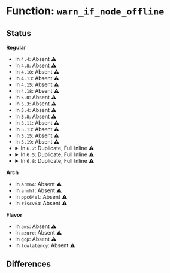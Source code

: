 # Function: <code>warn_if_node_offline</code>

## Status
<b>Regular</b>
<ul>
<li>
In <code>4.4</code>: Absent ⚠️
</li>
<li>
In <code>4.8</code>: Absent ⚠️
</li>
<li>
In <code>4.10</code>: Absent ⚠️
</li>
<li>
In <code>4.13</code>: Absent ⚠️
</li>
<li>
In <code>4.15</code>: Absent ⚠️
</li>
<li>
In <code>4.18</code>: Absent ⚠️
</li>
<li>
In <code>5.0</code>: Absent ⚠️
</li>
<li>
In <code>5.3</code>: Absent ⚠️
</li>
<li>
In <code>5.4</code>: Absent ⚠️
</li>
<li>
In <code>5.8</code>: Absent ⚠️
</li>
<li>
In <code>5.11</code>: Absent ⚠️
</li>
<li>
In <code>5.13</code>: Absent ⚠️
</li>
<li>
In <code>5.15</code>: Absent ⚠️
</li>
<li>
In <code>5.19</code>: Absent ⚠️
</li>
<li>
<details>
<summary>In <code>6.2</code>: Duplicate, Full Inline ⚠️</summary>

**Collision:** Static Duplication

**Inline:** Full

**Transformation:** False

**Instances:**

```
In arch/x86/events/intel/ds.c (0)
Location: include/linux/gfp.h:213
Inline: True
```
```
In arch/x86/events/intel/pt.c (0)
Location: include/linux/gfp.h:213
Inline: True
```
```
In arch/x86/hyperv/hv_proc.c (0)
Location: include/linux/gfp.h:213
Inline: True
```
```
In arch/x86/kernel/espfix_64.c (0)
Location: include/linux/gfp.h:213
Inline: True
```
```
In kernel/dma/direct.c (ffffffff811c1e40)
Location: include/linux/gfp.h:213
Inline: True
```
```
In kernel/dma/ops_helpers.c (ffffffff811c3881)
Location: include/linux/gfp.h:213
Inline: True
Inline callers:
  - kernel/dma/ops_helpers.c:dma_common_alloc_pages
```
```
In kernel/profile.c (0)
Location: include/linux/gfp.h:213
Inline: True
```
```
In kernel/trace/ring_buffer.c (0)
Location: include/linux/gfp.h:213
Inline: True
```
```
In kernel/trace/trace.c (0)
Location: include/linux/gfp.h:213
Inline: True
```
```
In kernel/trace/trace_uprobe.c (0)
Location: include/linux/gfp.h:213
Inline: True
```
```
In kernel/bpf/ringbuf.c (0)
Location: include/linux/gfp.h:213
Inline: True
```
```
In kernel/events/ring_buffer.c (0)
Location: include/linux/gfp.h:213
Inline: True
```
```
In mm/filemap.c (ffffffff8135a0cd)
Location: include/linux/gfp.h:213
Inline: True
```
```
In mm/percpu.c (0)
Location: include/linux/gfp.h:213
Inline: True
```
```
In mm/slab_common.c (ffffffff813a1307)
Location: include/linux/gfp.h:213
Inline: True
Inline callers:
  - mm/slab_common.c:__kmalloc_large_node
```
```
In mm/vmalloc.c (ffffffff813e28a5)
Location: include/linux/gfp.h:213
Inline: True
Inline callers:
  - mm/vmalloc.c:__vmalloc_area_node
```
```
In mm/page_alloc.c (ffffffff813ed4c3)
Location: include/linux/gfp.h:213
Inline: True
Inline callers:
  - mm/page_alloc.c:page_frag_alloc_align
  - mm/page_alloc.c:page_frag_alloc_align
  - mm/page_alloc.c:alloc_pages_exact_nid
```
```
In mm/hugetlb_vmemmap.c (ffffffff81413c68)
Location: include/linux/gfp.h:213
Inline: True
Inline callers:
  - mm/hugetlb_vmemmap.c:vmemmap_remap_free
```
```
In mm/mempolicy.c (ffffffff814187e8)
Location: include/linux/gfp.h:213
Inline: True
Inline callers:
  - mm/mempolicy.c:vma_alloc_folio
```
```
In mm/sparse-vmemmap.c (0)
Location: include/linux/gfp.h:213
Inline: True
```
```
In mm/slub.c (ffffffff81427860)
Location: include/linux/gfp.h:213
Inline: True
Inline callers:
  - mm/slub.c:allocate_slab
  - mm/slub.c:allocate_slab
```
```
In mm/migrate.c (0)
Location: include/linux/gfp.h:213
Inline: True
Inline callers:
  - mm/migrate.c:alloc_misplaced_dst_page
```
```
In block/blk-mq.c (0)
Location: include/linux/gfp.h:213
Inline: True
```
```
In drivers/iommu/intel/dmar.c (0)
Location: include/linux/gfp.h:213
Inline: True
```
```
In drivers/iommu/intel/iommu.c (0)
Location: include/linux/gfp.h:213
Inline: True
```
```
In drivers/iommu/intel/pasid.c (0)
Location: include/linux/gfp.h:213
Inline: True
```
```
In drivers/iommu/intel/irq_remapping.c (0)
Location: include/linux/gfp.h:213
Inline: True
```
```
In drivers/iommu/dma-iommu.c (ffffffff81ad4846)
Location: include/linux/gfp.h:213
Inline: True
```
```
In net/core/skbuff.c (ffffffff81da4593)
Location: include/linux/gfp.h:213
Inline: True
Inline callers:
  - net/core/skbuff.c:__napi_alloc_skb
```
```
In net/core/xdp.c (0)
Location: include/linux/gfp.h:213
Inline: True
```
```
In net/core/page_pool.c (ffffffff81e1019b)
Location: include/linux/gfp.h:213
Inline: True
Inline callers:
  - net/core/page_pool.c:__page_pool_alloc_page_order
```
</details>
</li>
<li>
<details>
<summary>In <code>6.5</code>: Duplicate, Full Inline ⚠️</summary>

**Collision:** Static Duplication

**Inline:** Full

**Transformation:** False

**Instances:**

```
In arch/x86/events/intel/ds.c (0)
Location: include/linux/gfp.h:213
Inline: True
```
```
In arch/x86/events/intel/pt.c (0)
Location: include/linux/gfp.h:213
Inline: True
```
```
In arch/x86/hyperv/hv_proc.c (0)
Location: include/linux/gfp.h:213
Inline: True
```
```
In arch/x86/kernel/espfix_64.c (0)
Location: include/linux/gfp.h:213
Inline: True
```
```
In kernel/dma/direct.c (ffffffff811d4978)
Location: include/linux/gfp.h:213
Inline: True
```
```
In kernel/dma/ops_helpers.c (ffffffff811d63d1)
Location: include/linux/gfp.h:213
Inline: True
Inline callers:
  - kernel/dma/ops_helpers.c:dma_common_alloc_pages
```
```
In kernel/profile.c (0)
Location: include/linux/gfp.h:213
Inline: True
```
```
In kernel/trace/ring_buffer.c (0)
Location: include/linux/gfp.h:213
Inline: True
```
```
In kernel/trace/trace.c (0)
Location: include/linux/gfp.h:213
Inline: True
```
```
In kernel/trace/trace_uprobe.c (0)
Location: include/linux/gfp.h:213
Inline: True
```
```
In kernel/bpf/ringbuf.c (0)
Location: include/linux/gfp.h:213
Inline: True
```
```
In kernel/events/ring_buffer.c (0)
Location: include/linux/gfp.h:213
Inline: True
```
```
In mm/filemap.c (ffffffff8138bb2d)
Location: include/linux/gfp.h:213
Inline: True
```
```
In mm/percpu.c (0)
Location: include/linux/gfp.h:213
Inline: True
```
```
In mm/slab_common.c (ffffffff813d4583)
Location: include/linux/gfp.h:213
Inline: True
Inline callers:
  - mm/slab_common.c:__kmalloc_large_node
```
```
In mm/vmalloc.c (ffffffff81417460)
Location: include/linux/gfp.h:213
Inline: True
Inline callers:
  - mm/vmalloc.c:__vmalloc_area_node
```
```
In mm/page_alloc.c (ffffffff814222dd)
Location: include/linux/gfp.h:213
Inline: True
Inline callers:
  - mm/page_alloc.c:__page_frag_cache_refill
  - mm/page_alloc.c:__page_frag_cache_refill
  - mm/page_alloc.c:alloc_pages_exact_nid
```
```
In mm/hugetlb_vmemmap.c (ffffffff81447368)
Location: include/linux/gfp.h:213
Inline: True
Inline callers:
  - mm/hugetlb_vmemmap.c:vmemmap_remap_free
```
```
In mm/mempolicy.c (ffffffff8144bd3b)
Location: include/linux/gfp.h:213
Inline: True
Inline callers:
  - mm/mempolicy.c:vma_alloc_folio
```
```
In mm/sparse-vmemmap.c (0)
Location: include/linux/gfp.h:213
Inline: True
```
```
In mm/slub.c (ffffffff8145cdd0)
Location: include/linux/gfp.h:213
Inline: True
Inline callers:
  - mm/slub.c:allocate_slab
  - mm/slub.c:allocate_slab
```
```
In mm/migrate.c (0)
Location: include/linux/gfp.h:213
Inline: True
Inline callers:
  - mm/migrate.c:alloc_misplaced_dst_folio
```
```
In block/blk-mq.c (0)
Location: include/linux/gfp.h:213
Inline: True
```
```
In drivers/iommu/amd/io_pgtable.c (ffffffff81b06c7c)
Location: include/linux/gfp.h:213
Inline: True
```
```
In drivers/iommu/amd/io_pgtable_v2.c (ffffffff81b07d25)
Location: include/linux/gfp.h:213
Inline: True
Inline callers:
  - drivers/iommu/amd/io_pgtable_v2.c:v2_alloc_pte
```
```
In drivers/iommu/intel/dmar.c (0)
Location: include/linux/gfp.h:213
Inline: True
```
```
In drivers/iommu/intel/iommu.c (ffffffff81b0f0d5)
Location: include/linux/gfp.h:213
Inline: True
Inline callers:
  - drivers/iommu/intel/iommu.c:alloc_pgtable_page
```
```
In drivers/iommu/intel/pasid.c (0)
Location: include/linux/gfp.h:213
Inline: True
```
```
In drivers/iommu/intel/irq_remapping.c (0)
Location: include/linux/gfp.h:213
Inline: True
```
```
In drivers/iommu/dma-iommu.c (ffffffff81b23016)
Location: include/linux/gfp.h:213
Inline: True
```
```
In net/core/skbuff.c (ffffffff81e131e4)
Location: include/linux/gfp.h:213
Inline: True
Inline callers:
  - net/core/skbuff.c:__napi_alloc_skb
```
```
In net/core/xdp.c (0)
Location: include/linux/gfp.h:213
Inline: True
```
```
In net/core/page_pool.c (ffffffff81e83a37)
Location: include/linux/gfp.h:213
Inline: True
Inline callers:
  - net/core/page_pool.c:__page_pool_alloc_page_order
```
</details>
</li>
<li>
<details>
<summary>In <code>6.8</code>: Duplicate, Full Inline ⚠️</summary>

**Collision:** Static Duplication

**Inline:** Full

**Transformation:** False

**Instances:**

```
In arch/x86/events/intel/ds.c (0)
Location: include/linux/gfp.h:214
Inline: True
```
```
In arch/x86/events/intel/pt.c (0)
Location: include/linux/gfp.h:214
Inline: True
```
```
In arch/x86/hyperv/hv_proc.c (0)
Location: include/linux/gfp.h:214
Inline: True
```
```
In arch/x86/kernel/espfix_64.c (0)
Location: include/linux/gfp.h:214
Inline: True
```
```
In kernel/dma/direct.c (ffffffff811e9868)
Location: include/linux/gfp.h:214
Inline: True
```
```
In kernel/dma/ops_helpers.c (ffffffff811eb401)
Location: include/linux/gfp.h:214
Inline: True
Inline callers:
  - kernel/dma/ops_helpers.c:dma_common_alloc_pages
```
```
In kernel/profile.c (0)
Location: include/linux/gfp.h:214
Inline: True
```
```
In kernel/trace/ring_buffer.c (0)
Location: include/linux/gfp.h:214
Inline: True
```
```
In kernel/trace/trace.c (0)
Location: include/linux/gfp.h:214
Inline: True
```
```
In kernel/trace/trace_uprobe.c (0)
Location: include/linux/gfp.h:214
Inline: True
```
```
In kernel/bpf/ringbuf.c (0)
Location: include/linux/gfp.h:214
Inline: True
```
```
In kernel/events/ring_buffer.c (0)
Location: include/linux/gfp.h:214
Inline: True
```
```
In mm/filemap.c (ffffffff813b569d)
Location: include/linux/gfp.h:214
Inline: True
```
```
In mm/percpu.c (0)
Location: include/linux/gfp.h:214
Inline: True
```
```
In mm/vmalloc.c (ffffffff81443f70)
Location: include/linux/gfp.h:214
Inline: True
Inline callers:
  - mm/vmalloc.c:__vmalloc_area_node
```
```
In mm/page_alloc.c (ffffffff8144f1a4)
Location: include/linux/gfp.h:214
Inline: True
Inline callers:
  - mm/page_alloc.c:page_frag_alloc_align
  - mm/page_alloc.c:page_frag_alloc_align
  - mm/page_alloc.c:alloc_pages_exact_nid
```
```
In mm/slub.c (ffffffff81454f21)
Location: include/linux/gfp.h:214
Inline: True
Inline callers:
  - mm/slub.c:__kmalloc_large_node
  - mm/slub.c:allocate_slab
  - mm/slub.c:allocate_slab
```
```
In mm/hugetlb_vmemmap.c (0)
Location: include/linux/gfp.h:214
Inline: True
```
```
In mm/mempolicy.c (ffffffff81485a08)
Location: include/linux/gfp.h:214
Inline: True
Inline callers:
  - mm/mempolicy.c:alloc_pages_mpol
```
```
In mm/sparse-vmemmap.c (0)
Location: include/linux/gfp.h:214
Inline: True
```
```
In mm/migrate.c (0)
Location: include/linux/gfp.h:214
Inline: True
Inline callers:
  - mm/migrate.c:alloc_misplaced_dst_folio
```
```
In block/blk-mq.c (0)
Location: include/linux/gfp.h:214
Inline: True
```
```
In drivers/iommu/amd/iommu.c (0)
Location: include/linux/gfp.h:214
Inline: True
```
```
In drivers/iommu/amd/io_pgtable.c (ffffffff81b5ac52)
Location: include/linux/gfp.h:214
Inline: True
```
```
In drivers/iommu/amd/io_pgtable_v2.c (ffffffff81b5bd55)
Location: include/linux/gfp.h:214
Inline: True
Inline callers:
  - drivers/iommu/amd/io_pgtable_v2.c:v2_alloc_pte
```
```
In drivers/iommu/intel/dmar.c (0)
Location: include/linux/gfp.h:214
Inline: True
```
```
In drivers/iommu/intel/iommu.c (ffffffff81b639c5)
Location: include/linux/gfp.h:214
Inline: True
Inline callers:
  - drivers/iommu/intel/iommu.c:alloc_pgtable_page
```
```
In drivers/iommu/intel/pasid.c (0)
Location: include/linux/gfp.h:214
Inline: True
```
```
In drivers/iommu/intel/irq_remapping.c (0)
Location: include/linux/gfp.h:214
Inline: True
```
```
In drivers/iommu/dma-iommu.c (ffffffff81b79986)
Location: include/linux/gfp.h:214
Inline: True
```
```
In net/core/skbuff.c (ffffffff81ed03a4)
Location: include/linux/gfp.h:214
Inline: True
Inline callers:
  - net/core/skbuff.c:__napi_alloc_skb
```
```
In net/core/xdp.c (0)
Location: include/linux/gfp.h:214
Inline: True
```
```
In net/core/page_pool.c (ffffffff81f43e57)
Location: include/linux/gfp.h:214
Inline: True
Inline callers:
  - net/core/page_pool.c:__page_pool_alloc_page_order
```
</details>
</li>
</ul>
<b>Arch</b>
<ul>
<li>
In <code>arm64</code>: Absent ⚠️
</li>
<li>
In <code>armhf</code>: Absent ⚠️
</li>
<li>
In <code>ppc64el</code>: Absent ⚠️
</li>
<li>
In <code>riscv64</code>: Absent ⚠️
</li>
</ul>
<b>Flavor</b>
<ul>
<li>
In <code>aws</code>: Absent ⚠️
</li>
<li>
In <code>azure</code>: Absent ⚠️
</li>
<li>
In <code>gcp</code>: Absent ⚠️
</li>
<li>
In <code>lowlatency</code>: Absent ⚠️
</li>
</ul>

## Differences
